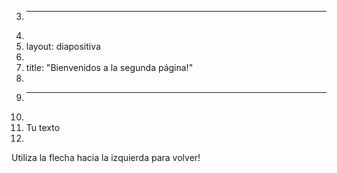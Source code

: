 3.	---
4.	
5.	layout: diapositiva
6.	
7.	title: "Bienvenidos a la segunda página!"
8.	
9.	---
10.	
11.	Tu texto
12.	
Utiliza la flecha hacia la izquierda para volver!
